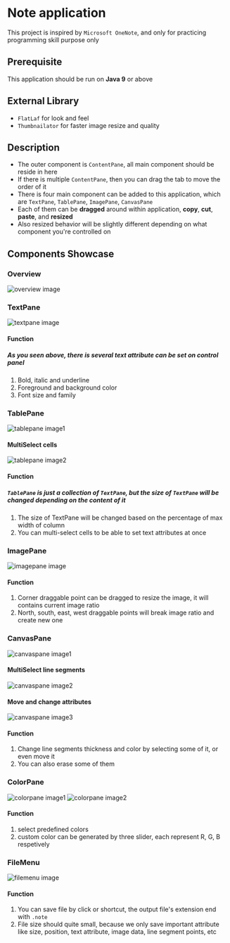 # Note application

This project is inspired by `Microsoft OneNote`, and only for practicing programming skill purpose only

## Prerequisite

This application should be run on **Java 9** or above

## External Library

* `FlatLaf` for look and feel
* `Thumbnailator` for faster image resize and quality

## Description

* The outer component is `ContentPane`, all main component should be reside in here
* If there is multiple `ContentPane`, then you can drag the tab to move the order of it
* There is four main component can be added to this application, which are `TextPane`, `TablePane`, `ImagePane`, `CanvasPane`
* Each of them can be **dragged** around within application, **copy**, **cut**, **paste**, and **resized**
* Also resized behavior will be slightly different depending on what component you're controlled on

## Components Showcase

### Overview
![overview image](https://i.imgur.com/fzF8oga.png)

### TextPane
![textpane image](https://i.imgur.com/JZGSDtD.png)

#### Function
##### As you seen above, there is several text attribute can be set on control panel

1. Bold, italic and underline
2. Foreground and background color
3. Font size and family

### TablePane
![tablepane image1](https://i.imgur.com/AxF0PcT.png)
#### MultiSelect cells
![tablepane image2](https://i.imgur.com/R1vTwYY.png)

#### Function
##### `TablePane` is just a collection of `TextPane`, but the size of `TextPane` will be changed depending on the content of it

1. The size of TextPane will be changed based on the percentage of max width of column
2. You can multi-select cells to be able to set text attributes at once

### ImagePane
![imagepane image](https://i.imgur.com/PA5Np25.png)

#### Function

1. Corner draggable point can be dragged to resize the image, it will contains current image ratio
2. North, south, east, west draggable points will break image ratio and create new one

### CanvasPane
![canvaspane image1](https://i.imgur.com/lhzBgef.png)

#### MultiSelect line segments
![canvaspane image2](https://i.imgur.com/sGWPw2C.png)

#### Move and change attributes
![canvaspane image3](https://i.imgur.com/M7mgQF6.png)

#### Function
1. Change line segments thickness and color by selecting some of it, or even move it
2. You can also erase some of them

### ColorPane
![colorpane image1](https://i.imgur.com/UVzGioP.png)
![colorpane image2](https://i.imgur.com/uAtObHj.png)

#### Function
1. select predefined colors 
2. custom color can be generated by three slider, each represent R, G, B respetively 

### FileMenu
![filemenu image](https://i.imgur.com/6c3WiQS.png)

#### Function
1. You can save file by click or shortcut, the output file's extension end with `.note`
2. File size should quite small, because we only save important attribute like size, position, text attribute, image data, line segment points, etc
